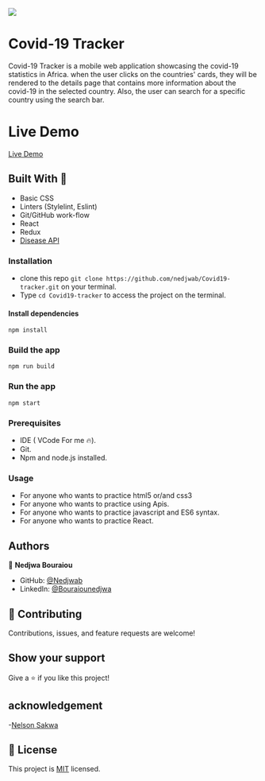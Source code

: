   ![](https://img.shields.io/badge/Microverse-blueviolet) 

# Covid-19 Tracker 
Covid-19 Tracker is a mobile web application showcasing the covid-19 statistics in Africa. when the user clicks on the countries' cards, they will be rendered to the details page that contains more information about the covid-19 in the selected country. Also, the user can search for a specific country using the search bar.

# Live Demo
[Live Demo](https://covid-19-trackern.netlify.app/)

## Built With 🔨
- Basic CSS 
- Linters (Stylelint, Eslint)
- Git/GitHub work-flow
- React
- Redux
- [Disease API](https://disease.sh/docs/#/COVID-19%3A%20Worldometers/get_v3_covid_19_all)


 


### Installation 
- clone this repo  `git clone https://github.com/nedjwab/Covid19-tracker.git` on your terminal.
- Type `cd Covid19-tracker` to access the project on the terminal.

#### Install dependencies
```
npm install
```
### Build the app
```
npm run build
```
### Run the app

```
npm start
```

### Prerequisites

- IDE (  VCode For me 🔥).
- Git.
- Npm and node.js installed.


### Usage

- For anyone who wants to practice html5 or/and css3
- For anyone who wants to practice using Apis.
- For anyone who wants to practice javascript and ES6 syntax.
- For anyone who wants to practice React.


## Authors

👤 **Nedjwa Bouraiou**
 
- GitHub: [@Nedjwab](https://github.com/nedjwab)
- LinkedIn: [@Bouraiounedjwa](https://www.linkedin.com/feed/)


## 🤝 Contributing

Contributions, issues, and feature requests are welcome!

## Show your support

Give a ⭐️ if you like this project!

## acknowledgement
-[Nelson Sakwa](https://www.behance.net/sakwadesignstudio)

## 📝 License

This project is [MIT](./MIT.md) licensed.
 
